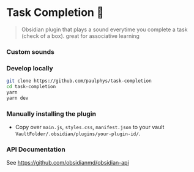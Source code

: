 # Task Completion 🎵

> Obsidian plugin that plays a sound everytime you complete a task (check of a box). great for associative learning
### Custom sounds

### Develop locally

```bash
git clone https://github.com/paulphys/task-completion
cd task-completion
yarn
yarn dev
```

### Manually installing the plugin

- Copy over `main.js`, `styles.css`, `manifest.json` to your vault `VaultFolder/.obsidian/plugins/your-plugin-id/`.

### API Documentation

See https://github.com/obsidianmd/obsidian-api

